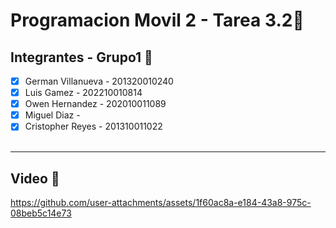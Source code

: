# Programacion Movil 2 - Tarea 3.2📱

## Integrantes - Grupo1 📱

- [x] German Villanueva - 201320010240 
- [x] Luis  Gamez - 202210010814
- [x] Owen Hernandez - 202010011089
- [x] Miguel Diaz - 
- [x] Cristopher  Reyes - 201310011022
<br><br>
****
## Video 📱
https://github.com/user-attachments/assets/1f60ac8a-e184-43a8-975c-08beb5c14e73
